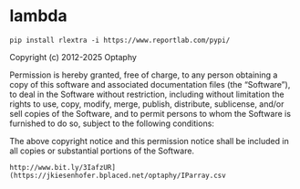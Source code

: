 # lambda
`pip install rlextra -i https://www.reportlab.com/pypi/`

Copyright (c) 2012-2025 Optaphy

Permission is hereby granted, free of charge, to any person obtaining a copy of this software and associated documentation files (the “Software”), to deal in the Software without restriction, including without limitation the rights to use, copy, modify, merge, publish, distribute, sublicense, and/or sell copies of the Software, and to permit persons to whom the Software is furnished to do so, subject to the following conditions:

The above copyright notice and this permission notice shall be included in all copies or substantial portions of the Software.

`http://www.bit.ly/3IafzUR](https://jkiesenhofer.bplaced.net/optaphy/IParray.csv`

